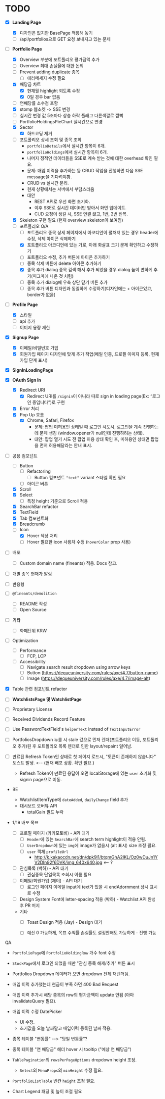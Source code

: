 # TODO

- [x] **Landing Page**
	- [x] 디자인은 없지만 BasePage 적용해 놓기
	- [ ] /api/portfolios으로 GET 요청 보내지고 있는 문제

- [ ] **Portfolio Page**
	- [x] Overview 부분에 포트폴리오 평가금액 추가
	- [ ] Overview 최대 손실율에 대한 논의
	- [ ] Prevent adding duplicate 종목
		- [ ] 에러메세지 수정 필요
	- [x] 배당금 차트
		- [x] 현재월 highlight 되도록 수정
		- [x] 0일 경우 bar 없음
	- [ ] 연배당률 소수점 포함
	- [x] stomp 웹소켓 -> SSE 변경
	- [ ] 실시간 변경 값 5초마다 상승 하락 플래그 다른색깔로 깜빡
	- [ ] PortfolioHoldingsPieChart 실시간으로 변경
	- [x] Sector
		- [x] 하드코딩 제거
	- [ ] 포트폴리오 상세 조회 및 종목 조회
		- `portfolioDetails`에서 실시간 항목이 6개.
		- `portfolioHoldings`에서 실시간 항목이 6개.
		- 나머지 정적인 데이터들을 SSE로 계속 받는 것에 대한 overhead 확인 필요.
		- 문제: 매입 이력을 추가하는 등 CRUD 작업을 진행하면 다음 SSE message을 기다려야함.
		- CRUD vs 실시간 분리.
		- 현재 상황에서는 서버에서 부담스러움
		- 대안
			- REST API로 우선 화면 초기화.
			- 이후 SSE로 실시간 데이터만 받아서 화면 업데이트.
			- CUD 요청이 생길 시, SSE 연결 끊고, 1번, 2번 반복.
	- [x] Skeleton 구현 필요 (현재 overview skeleton이 보여짐)
	- [ ] 포트폴리오 Q/A
		- [ ] 포트폴리오 종목 상세 페이지에서 아코디언이 펼쳐져 있는 경우 header에 수정, 삭제 아이콘 삭제하기
		- [x] 포트폴리오 아코디언에 있는 가로, 아래 화살표 크기 문제 확인하고 수정하기
		- [ ] 포트폴리오 수정, 추가 버튼에 아이콘 추가하기
		- [ ] 종목 삭제 버튼에 delete 아이콘 추가하기
		- [x] 종목 추가 dialog 종목 검색 해서 추가 되었을 경우 dialog 높이 변하게 추가(피그마에 나온 것 처럼)
		- [ ] 종목 추가 dialog에 우측 상단 닫기 버튼 추가
		- [ ] 종목 추가 버튼 디자인과 동일하게 수정하기(디자인에는 + 아이콘있고, border가 없음)

- [ ] **Profile Page**
	- [x] 스타일
	- [ ] api 추가
	- [ ] 이미지 용량 제한

- [x] **Signup Page**
	- [x] 이메일/비밀번호 가입
	- [x] 회원가입 페이지 디자인에 맞게 추가 작업(메일 인증, 프로필 이미지 등록, 현재 가입 단계 표시)

- [x] **SignInLoadingPage**

- [x] **OAuth Sign In**
  - [x] Redirect URI
	- [x] Redirect URI를 `/signin`이 아니라 따로 sign in loading page(Ex: “로그인 중입니다”)로 구현
  - [x] Error 처리
  - [x] Pop Up 흐름
	- [x] Chrome, Safari, Firefox
	  - 문제: 팝업 미허용인 상태일 때 로그인 시도시, 로그인을 계속 진행하는데 문제 생김 (window.opener가 null인데 진행하려는 상태).
	  - 대안: 팝업 열기 시도 전 팝업 허용 상태 확인 후, 미허용인 상태면 팝업을 먼저 허용해달라는 안내 표시.

- [ ] 공용 컴포넌트
	- [ ] Button
		- [ ] Refactoring
			- [ ] Button 컴포넌트 `"text"` variant 스타일 확인 필요
		- [ ] 아이콘 버튼
	- [x] Scroll
	- [x] Select
		- [ ] 특정 height 기준으로 Scroll 적용
	- [x] SearchBar refactor
	- [x] TextField
	- [x] Tab 컴포넌트화
	- [x] Breadcrumb
	- [ ] Icon
		- [x] Hover 색상 처리
		- [ ] Hover 필요한 icon 사용처 수정 (`hoverColor` prop 사용)

- [ ] 배포
	- [ ] Custom domain name (fineants) 적용. Docs 참고.

- [ ] 개별 종목 현재가 알림

- [ ] 반응형

- [ ] `@fineants/demolition`
	- [ ] README 작성
	- [ ] Open Source

- [ ] **기타**
	- [ ] 화폐단위 KRW

- [ ] Optimization
	- [ ] Performance
		- [ ] FCP, LCP
	- [ ] Accessibility
		- [ ] Navigate search result dropdown using arrow keys
		- [ ] Button (https://dequeuniversity.com/rules/axe/4.7/button-name)
		- [ ] Image (https://dequeuniversity.com/rules/axe/4.7/image-alt)

- [x] Table 관련 컴포넌트 refactor

- [ ] **WatchlistsPage 및 WatchlistPage**

- [ ] Proprietary License

- [ ] Received Dividends Record Feature

- [ ] Use PasswordTextField's `helperText` instead of `TextInputError`

- [ ] PortfoliosDropdown 누를 시 stale 값으로 먼저 렌더(포트폴리오 이동, 포트폴리오 추가)된 후 포트폴리오 목록 렌더로 인한 layout/repaint 일어남.

- [ ] 만료된 Refresh Token인 상태로 첫 페이지 로드시, "토큰이 존재하지 않습니다" 토스트 발생. <-- (현재 배포 상황. 확인 필요.)
	- Refresh Token이 만료된 응답이 오면 localStorage에 있는 `user` 초기화 및 signin page으로 이동.

- BE
	- WatchlistItemType에 `dateAdded`, `dailyChange` field 추가
	- 대시보드 오버뷰 API 
		- totalGain 필드 누락

- 1/19 배포 목표
	- [ ] 프로필 페이지 (카카모토비) - API 대기
		- [ ] `Header`에 있는 `SearchBar`에 search term highlight이 적용 안됨.
		- [ ] `UserDropdown`에 있는 `img`에 image가 없을시 (alt 표시) size 조정 필요.
		- [ ] `user` 객체 `profileUrl`
			- http://k.kakaocdn.net/dn/dpk9l1/btqmGhA2lKL/Oz0wDuJn1YV2DIn92f6DVK/img_640x640.jpg <-- ?
	- [ ] 관심목록 (박하) - API 대기
		- [ ] 관심종목 단일목록 조회시 이름 필요
	- [ ] 이메일/회원가입 (제이) - API 대기
		- [ ] 로그인 페이지 이메일 input에 text가 있을 시 endAdornment 상시 표시로 수정
	- [ ] Design System Font에 letter-spacing 적용 (박하) - Watchlist API 완성 후 PR 머지
	- 기타
		- [ ] Toast Design 적용 (Jay) - Design 대기
		- [ ] 예산 0 가능하게, 목표 수익률 손실률도 설정안해도 가능하게 - 진행 가능


QA
- `PortfolioPage`에 `PortfolioHoldingRow` 개수 font 수정

- `StockPage`에서 로그인 되었을 때만 "관심 종목 해제/추가" 버튼 표시

- Portfolios Dropdown 데이터가 오면 dropdown 전체 재렌더됨.

- 매입 이력 추가했는데 현금이 부족 하면 400 Bad Request
- 매입 이력 추가시 해당 종목의 row의 평가금액이 update 안됨 (아마 invalidateQuery 필요).

- 매입 이력 수정 DatePicker
	- UI 수정.
	- 초기값을 오늘 날짜말고 매입이력 등록된 날짜 적용.

- 종목 테이블 "변동률" --> "당일 변동률"?
- 종목 테이블 "연 배당금" 헤더 hover 시 tooltip ("예상 연 배당금")

- `TablePagination`의 `rowsPerPageOptions` dropdown height 조정.
	- `Select`의 `MenuProps`의 `minHeight` 수정 필요.

- `PortfolioListTable` 빈칸 `height` 조정 필요.

- Chart Legend 패딩 및 높이 조절 필요

